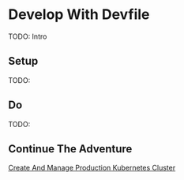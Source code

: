 # Develop With Devfile

TODO: Intro

## Setup

TODO:

## Do

TODO:

## Continue The Adventure

[Create And Manage Production Kubernetes Cluster](../cluster/story.md)
